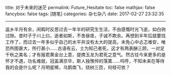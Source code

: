 title: 对于未来的迷茫 
permalink: Future_Hesitate
toc: false
mathjax: false
fancybox: false
tags: [随笔]
categories: 杂七杂八 
date: 2017-02-27 23:32:35

---

返乡半月有余，闲暇时反思过去一年半的研究生生活，不由感慨时光飞逝，如白驹过隙。昔时子于川上曰，逝者如斯，不舍昼夜，子诚不欺余。再想到半年后就要找工作了，而过去一年多似乎自己的水平并没有太大的提高，未免心中忐忑难安，唯恐所图甚大，所行甚小……古语有云，士为知己者死，这才有两表酬三顾，一对足千秋之美名；才有报君黄金台上意，提携玉龙为君死之意气。然古往今来更多的是怀才不遇，功名难就，冠盖满京华，斯人独憔悴的落寞……呜呼，不知未来在等待我的会是什么呢？月明星稀，乌鹊南飞，绕树三匝，何枝可依？

